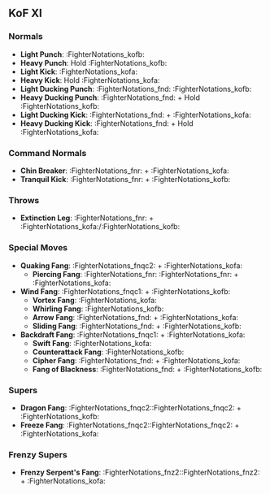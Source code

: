## KoF XI
### Normals
- **Light Punch**: :FighterNotations_kofb:
- **Heavy Punch**: Hold :FighterNotations_kofb:
- **Light Kick**: :FighterNotations_kofa:
- **Heavy Kick**: Hold :FighterNotations_kofa:
- **Light Ducking Punch**: :FighterNotations_fnd: :FighterNotations_kofb:
- **Heavy Ducking Punch**: :FighterNotations_fnd: + Hold :FighterNotations_kofb: 
- **Light Ducking Kick**: :FighterNotations_fnd: + :FighterNotations_kofa: 
- **Heavy Ducking Kick**: :FighterNotations_fnd: + Hold :FighterNotations_kofa: 
### Command Normals
- **Chin Breaker**: :FighterNotations_fnr: + :FighterNotations_kofa: 
- **Tranquil Kick**: :FighterNotations_fnr: + :FighterNotations_kofb: 
### Throws
- **Extinction Leg**: :FighterNotations_fnr: + :FighterNotations_kofa:/:FighterNotations_kofb: 
### Special Moves
- **Quaking Fang**: :FighterNotations_fnqc2: + :FighterNotations_kofa: 
	- **Piercing Fang**: :FighterNotations_fnr: :FighterNotations_fnr: + :FighterNotations_kofa: 
- **Wind Fang**: :FighterNotations_fnqc1: + :FighterNotations_kofb: 
	- **Vortex Fang**: :FighterNotations_kofa:
	- **Whirling Fang**: :FighterNotations_kofb:
	- **Arrow Fang**: :FighterNotations_fnd: + :FighterNotations_kofa: 
	- **Sliding Fang**: :FighterNotations_fnd: + :FighterNotations_kofb:
- **Backdraft Fang**: :FighterNotations_fnqc1: + :FighterNotations_kofa: 
	- **Swift Fang**: :FighterNotations_kofa:
	- **Counterattack Fang**: :FighterNotations_kofb:
	- **Cipher Fang**: :FighterNotations_fnd: + :FighterNotations_kofa: 
	- **Fang of Blackness**: :FighterNotations_fnd: + :FighterNotations_kofb:
### Supers
- **Dragon Fang**: :FighterNotations_fnqc2::FighterNotations_fnqc2: + :FighterNotations_kofb:
- **Freeze Fang**: :FighterNotations_fnqc2::FighterNotations_fnqc2: + :FighterNotations_kofa:
### Frenzy Supers
- **Frenzy Serpent's Fang**: :FighterNotations_fnz2::FighterNotations_fnz2: + :FighterNotations_kofa:






